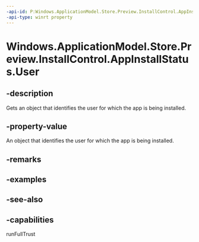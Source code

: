 ```yaml
---
-api-id: P:Windows.ApplicationModel.Store.Preview.InstallControl.AppInstallStatus.User
-api-type: winrt property
---
```


<!-- Property syntax
public Windows.System.User User { get; }
-->

# Windows.ApplicationModel.Store.Preview.InstallControl.AppInstallStatus.User

## -description
Gets an object that identifies the user for which the app is being installed.

## -property-value
An object that identifies the user for which the app is being installed.

## -remarks

## -examples

## -see-also

## -capabilities
runFullTrust
